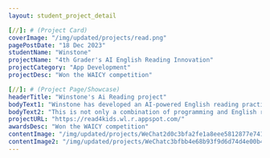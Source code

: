 ```yaml
---
layout: student_project_detail

[//]: # (Project Card)
coverImage: "/img/updated/projects/read.png"
pagePostDate: "18 Dec 2023"
studentName: "Winstone"
projectName: "4th Grader's AI English Reading Innovation"
projectCategory: "App Development"
projectDesc: "Won the WAICY competition"

[//]: # (Project Page/Showcase)
headerTitle: "Winstone's Ai Reading project"
bodyText1: "Winstone has developed an AI-powered English reading practice website called Read4Kids. This is not only a website, it is also a smart reading partner, but also a good help to improve English reading level."
bodyText2: "This is not only a combination of programming and English reading practice, but also an effective integration of education and AI. Winstone not only mastered programming and AI technology but also applied it to the real world to help more people improve their English reading skills."
projectURL: "https://read4kids.wl.r.appspot.com/"
awardsDesc: "Won the WAICY competition"
contentImage: "/img/updated/projects/WeChat2d0c3bfa2fe1a8eee5812877e741a543.png"
contentImage2: "/img/updated/projects/WeChatc3bfbb4e68b93f9d6d74d4e00b47d9c1.png"
---
```

